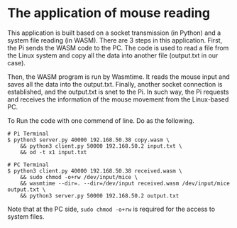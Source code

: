 # The application of mouse reading

This application is built based on a socket transmission (in Python) and a system file reading (in WASM). There are 3 steps in this application. First, the Pi sends the WASM code to the PC. The code is used to read a file from the Linux system and copy all the data into  another file (output.txt in our case).

Then, the WASM program is run by Wasmtime. It reads the mouse input and saves all the data into the output.txt. Finally, another socket connection is established, and the output.txt is snet to the Pi. In such way, the Pi requests and receives the information of the mouse movement from the Linux-based PC.

To Run the code with one commend of line. Do as the following.

```
# Pi Terminal
$ python3 server.py 40000 192.168.50.38 copy.wasm \
    && python3 client.py 50000 192.168.50.2 input.txt \
    && od -t x1 input.txt

# PC Terminal
$ python3 client.py 40000 192.168.50.38 received.wasm \
    && sudo chmod -o+rw /dev/input/mice \
    && wasmtime --dir=. --dir=/dev/input received.wasm /dev/input/mice output.txt \
    && python3 server.py 50000 192.168.50.2 output.txt
```

Note that at the PC side, `sudo chmod -o+rw` is required for the access to system files.
